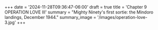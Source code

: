 +++
date = '2024-11-28T09:36:47-06:00'
draft = true
title = 'Chapter 9 OPERATION LOVE III'
summary = "Mighty Ninety's first sortie: the Mindoro landings, December 1944."
summary_image = '/images/operation-love-3.jpg'
+++
